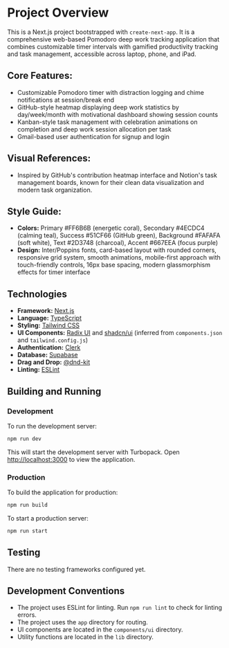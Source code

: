 # Project Overview

This is a Next.js project bootstrapped with `create-next-app`. It is a comprehensive web-based Pomodoro deep work tracking application that combines customizable timer intervals with gamified productivity tracking and task management, accessible across laptop, phone, and iPad.

## Core Features:

*   Customizable Pomodoro timer with distraction logging and chime notifications at session/break end
*   GitHub-style heatmap displaying deep work statistics by day/week/month with motivational dashboard showing session counts
*   Kanban-style task management with celebration animations on completion and deep work session allocation per task
*   Gmail-based user authentication for signup and login

## Visual References:
*   Inspired by GitHub's contribution heatmap interface and Notion's task management boards, known for their clean data visualization and modern task organization.

## Style Guide:

*   **Colors:** Primary #FF6B6B (energetic coral), Secondary #4ECDC4 (calming teal), Success #51CF66 (GitHub green), Background #FAFAFA (soft white), Text #2D3748 (charcoal), Accent #667EEA (focus purple)
*   **Design:** Inter/Poppins fonts, card-based layout with rounded corners, responsive grid system, smooth animations, mobile-first approach with touch-friendly controls, 16px base spacing, modern glassmorphism effects for timer interface

## Technologies

*   **Framework:** [Next.js](https://nextjs.org/)
*   **Language:** [TypeScript](https://www.typescriptlang.org/)
*   **Styling:** [Tailwind CSS](https://tailwindcss.com/)
*   **UI Components:** [Radix UI](https://www.radix-ui.com/) and [shadcn/ui](https://ui.shadcn.com/) (inferred from `components.json` and `tailwind.config.js`)
*   **Authentication:** [Clerk](https://clerk.com/)
*   **Database:** [Supabase](https://supabase.com/)
*   **Drag and Drop:** [@dnd-kit](https://dndkit.com/)
*   **Linting:** [ESLint](https://eslint.org/)

## Building and Running

### Development

To run the development server:

```bash
npm run dev
```

This will start the development server with Turbopack. Open [http://localhost:3000](http://localhost:3000) to view the application.

### Production

To build the application for production:

```bash
npm run build
```

To start a production server:

```bash
npm run start
```

## Testing

There are no testing frameworks configured yet.

## Development Conventions

*   The project uses ESLint for linting. Run `npm run lint` to check for linting errors.
*   The project uses the `app` directory for routing.
*   UI components are located in the `components/ui` directory.
*   Utility functions are located in the `lib` directory.